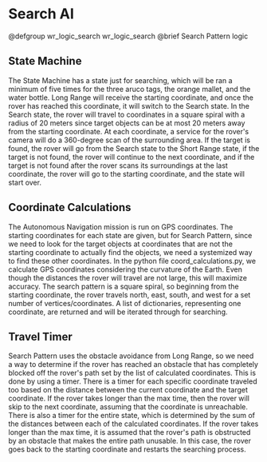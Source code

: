 # Search AI

@defgroup wr_logic_search wr_logic_search
@brief Search Pattern logic

## State Machine
The State Machine has a state just for searching, which will be ran a minimum of five times for the three aruco tags, the orange mallet, and the water bottle. Long Range will receive the starting coordinate, and once the rover has reached this coordinate, it will switch to the Search state. In the Search state, the rover will travel to coordinates in a square spiral with a radius of 20 meters since target objects can be at most 20 meters away from the starting coordinate. At each coordinate, a service for the rover's camera will do a 360-degree scan of the surrounding area. If the target is found, the rover will go from the Search state to the Short Range state, if the target is not found, the rover will continue to the next coordinate, and if the target is not found after the rover scans its surroundings at the last coordinate, the rover will go to the starting coordinate, and the state will start over.

## Coordinate Calculations
The Autonomous Navigation mission is run on GPS coordinates. The starting coordinates for each state are given, but for Search Pattern, since we need to look for the target objects at coordinates that are not the starting coordinate to actually find the objects, we need a systemized way to find these other coordinates. In the python file coord_calculations.py, we calculate GPS coordinates considering the curvature of the Earth. Even though the distances the rover will travel are not large, this will maximize accuracy. The search pattern is a square spiral, so beginning from the starting coordinate, the rover travels north, east, south, and west for a set number of vertices/coordinates. A list of dictionaries, representing one coordinate, are returned and will be iterated through for searching.

## Travel Timer
Search Pattern uses the obstacle avoidance from Long Range, so we need a way to determine if the rover has reached an obstacle that has completely blocked off the rover's path set by the list of calculated coordinates. This is done by using a timer. There is a timer for each specific coordinate traveled too based on the distance between the current coordinate and the target coordinate. If the rover takes longer than the max time, then the rover will skip to the next coordinate, assuming that the coordinate is unreachable. There is also a timer for the entire state, which is determined by the sum of the distances between each of the calculated coordinates. If the rover takes longer than the max time, it is assumed that the rover's path is obstructed by an obstacle that makes the entire path unusable. In this case, the rover goes back to the starting coordinate and restarts the searching process.